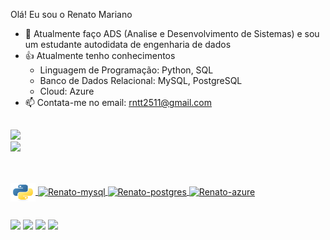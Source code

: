 Olá! Eu sou o Renato Mariano

- 🌱 Atualmente faço ADS (Analise e Desenvolvimento de Sistemas) e sou um estudante autodidata de engenharia de dados
- 👍 Atualmente tenho conhecimentos
    - Linguagem de Programação: Python, SQL
    - Banco de Dados Relacional: MySQL, PostgreSQL
    - Cloud: Azure
- 📫 Contata-me no email: rntt2511@gmail.com

##

<picture>
  <source
    srcset="https://github-readme-stats.vercel.app/api?username=lobobranco96&show_icons=true&theme=dracula"
    media="(prefers-color-scheme: dark)"
  />
  <source
    srcset="https://github-readme-stats.vercel.app/api?username=lobobranco96&show_icons=true"
    media="(prefers-color-scheme: light), (prefers-color-scheme: no-preference)"
  />
  <img src="https://github-readme-stats.vercel.app/api?username=anuraghazra&show_icons=true" />
</picture>

<div>
  <a href='https://github.com/lobobranco96'>
  <img height='180em' src='https://github-readme-stats.vercel.app/api/top-langs/?username=lobobranco96&layout=compact&langs_count=16&theme=dark'/>
</div>

##
<div style="display: inline_block"><br>
  <img align="center" alt="Renato-Python" height="30" width="40" src="https://raw.githubusercontent.com/devicons/devicon/master/icons/python/python-original.svg">
  <img align="center" alt="Renato-mysql" height="30" width="40" src="https://cdn.jsdelivr.net/gh/devicons/devicon/icons/mysql/mysql-original.svg" />
  <img align="center" alt="Renato-postgres" height="30" width="40" src="https://cdn.jsdelivr.net/gh/devicons/devicon/icons/postgresql/postgresql-original.svg" />
  <img  align="center" alt="Renato-azure" height="30" width="40" 
 src="https://cdn.jsdelivr.net/gh/devicons/devicon/icons/azure/azure-original.svg" />
          
          
</div>
  
##
<div> 
  <a href="https://www.instagram.com/marianort26/" target="_blank"><img src="https://img.shields.io/badge/-Instagram-%23E4405F?style=for-the-badge&logo=instagram&logoColor=white" target="_blank"></a>
 	<a href="https://www.twitch.tv/lobobrancorx" target="_blank"><img src="https://img.shields.io/badge/Twitch-9146FF?style=for-the-badge&logo=twitch&logoColor=white" target="_blank"></a>
  <a href = "mailto:rntt2511@gmail.com"><img src="https://img.shields.io/badge/-Gmail-%23333?style=for-the-badge&logo=gmail&logoColor=white" target="_blank"></a>
  <a href="https://www.linkedin.com/in/marianore26/" target="_blank"><img src="https://img.shields.io/badge/-LinkedIn-%230077B5?style=for-the-badge&logo=linkedin&logoColor=white" target="_blank"></a> 
  
</div>
